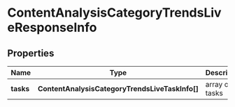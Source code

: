 # ContentAnalysisCategoryTrendsLiveResponseInfo

## Properties

| Name | Type | Description | Notes |
|------------ | ------------- | ------------- | -------------|
**tasks** | **ContentAnalysisCategoryTrendsLiveTaskInfo[]** | array of tasks |[optional]|